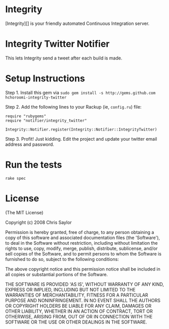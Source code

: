 Integrity
=========

[Integrity][] is your friendly automated Continuous Integration server.

Integrity Twitter Notifier
===========================

This lets Integrity send a tweet after each build is made.

Setup Instructions
==================

Step 1. Install this gem via `sudo gem install -s http://gems.github.com 
hchoroomi-integrity-twitter`

Step 2. Add the following lines to your Rackup (ie, `config.ru`) file:

    require "rubygems"
    require "notifier/integrity_twitter"

    Integrity::Notifier.register(Integrity::Notifier::IntegrityTwitter)
  
Step 3. Profit! Just kidding. Edit the project and update your twitter email
address and password.

Run the tests
==================

    rake spec

License
=======

(The MIT License)

Copyright (c) 2008 Chris Saylor

Permission is hereby granted, free of charge, to any person obtaining
a copy of this software and associated documentation files (the
'Software'), to deal in the Software without restriction, including
without limitation the rights to use, copy, modify, merge, publish,
distribute, sublicense, and/or sell copies of the Software, and to
permit persons to whom the Software is furnished to do so, subject to
the following conditions:

The above copyright notice and this permission notice shall be
included in all copies or substantial portions of the Software.

THE SOFTWARE IS PROVIDED 'AS IS', WITHOUT WARRANTY OF ANY KIND,
EXPRESS OR IMPLIED, INCLUDING BUT NOT LIMITED TO THE WARRANTIES OF
MERCHANTABILITY, FITNESS FOR A PARTICULAR PURPOSE AND NONINFRINGEMENT.
IN NO EVENT SHALL THE AUTHORS OR COPYRIGHT HOLDERS BE LIABLE FOR ANY
CLAIM, DAMAGES OR OTHER LIABILITY, WHETHER IN AN ACTION OF CONTRACT,
TORT OR OTHERWISE, ARISING FROM, OUT OF OR IN CONNECTION WITH THE
SOFTWARE OR THE USE OR OTHER DEALINGS IN THE SOFTWARE.
